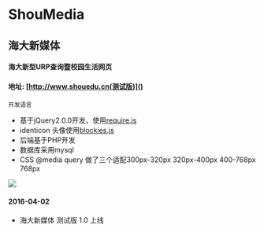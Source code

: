 ShouMedia
=========

海大新媒体
-----

#### 海大新型URP查询暨校园生活网页

#### 地址: [http://www.shouedu.cn(测试版)]()

`开发语言`

* 基于jQuery2.0.0开发，使用[require.js](https://github.com/requirejs/requirejs)
* identicon 头像使用[blockies.js](https://github.com/download13/blockies)
* 后端基于PHP开发
* 数据库采用mysql
* CSS @media query 做了三个适配300px-320px 320px-400px 400-768px 768px


<img src='https://raw.githubusercontent.com/GaryChangCN/ShouMedia/master/img/%E9%A1%B9%E7%9B%AE%E5%9B%BE.jpg' witdh='800px'/>

#### 2016-04-02

* 海大新媒体 测试版 1.0 上线 
